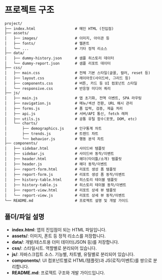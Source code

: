 # 프로젝트 구조

```
project/
├── index.html                  # 메인 HTML (진입점)
├── assets/
│   ├── images/                 # 이미지, 아이콘 등
│   ├── fonts/                  # 웹폰트
│   └── ...                     # 기타 정적 리소스
├── data/
│   ├── dummy-history.json      # 샘플 히스토리 데이터
│   └── dummy-report.json       # 샘플 리포트 데이터
├── css/
│   ├── main.css                # 전체 기본 스타일(글꼴, 컬러, reset 등)
│   ├── layout.css              # 레이아웃(사이드바, 그리드 등)
│   ├── components.css          # 버튼, 카드 등 UI 컴포넌트 스타일
│   └── responsive.css          # 반응형 미디어 쿼리
├── js/
│   ├── main.js                 # 앱 초기화, 전역 이벤트, SPA 라우팅
│   ├── navigation.js           # 메뉴/섹션 전환, URL 해시 관리
│   ├── forms.js                # 폼 입력, 검증, 제출 처리
│   ├── api.js                  # 서버/API 통신, fetch 래퍼
│   ├── utils.js                # 공통 유틸 함수(포맷, DOM, etc)
│   └── charts/
│       ├── demographics.js     # 인구통계 차트
│       ├── trends.js           # 트렌드 차트
│       └── behavior.js         # 행동 분석 차트
├── components/
│   ├── sidebar.html            # 사이드바 템플릿
│   ├── sidebar.js              # 사이드바 동작/이벤트
│   ├── header.html             # 헤더(타이틀/소개) 템플릿
│   ├── header.js               # 헤더 동작/이벤트
│   ├── report-form.html        # 리포트 생성 폼 템플릿
│   ├── report-form.js          # 리포트 생성 폼 동작/이벤트
│   ├── history-table.html      # 히스토리 테이블 템플릿
│   ├── history-table.js        # 히스토리 테이블 동작/이벤트
│   ├── report-view.html        # 리포트 상세 뷰 템플릿
│   └── report-view.js          # 리포트 상세 뷰 동작/이벤트
└── README.md                   # 프로젝트 설명 및 개발 가이드
```

## 폴더/파일 설명

- **index.html**: 앱의 진입점이 되는 HTML 파일입니다.
- **assets/**: 이미지, 폰트 등 정적 리소스를 저장합니다.
- **data/**: 개발/테스트용 더미 데이터(JSON 등)를 저장합니다.
- **css/**: 스타일시트. 역할별로 분리되어 있습니다.
- **js/**: 자바스크립트 소스. 기능별, 차트별, 유틸별로 분리되어 있습니다.
- **components/**: UI 컴포넌트별로 HTML(템플릿)과 JS(로직/이벤트)를 쌍으로 분리합니다.
- **README.md**: 프로젝트 구조와 개발 가이드입니다. 